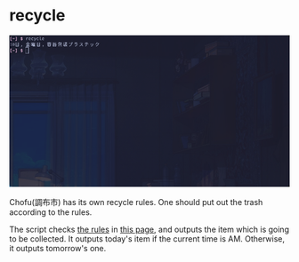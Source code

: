 # recycle

![](pic.png)

Chofu(調布市) has its own recycle rules.
One should put out the trash according to the rules.

The script checks [the rules](https://www.city.chofu.tokyo.jp/www/contents/1646875289947/index.html) in [this page](https://www.city.chofu.tokyo.jp/www/contents/1646875289947/simple/text20222.txt), and outputs the item which is going to be collected. It outputs today's item if the current time is AM. Otherwise, it outputs tomorrow's one.

